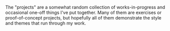 The "projects" are a somewhat random collection of works-in-progress and occasional one-off things I've put together. Many of them are exercises or proof-of-concept projects, but hopefully all of them demonstrate the style and themes that run through my work.
